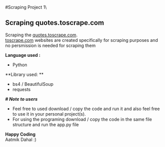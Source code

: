#Scraping Project 1\
## Scraping quotes.toscrape.com

Scraping the [quotes.toscrape.com](http://quotes.toscrape.com/).\
[toscrape.com](https://toscrape.com/) websites are created specifically for scraping purposes and no persmission is needed for scraping them

**Language used :**
- Python

**Library used: **
- bs4 / BeautifulSoup
- requests

_**# Note to users**_

- Feel free to used download / copy the code and run it and also feel free to use it in your personal project(s).
- For using the programing download / copy the code in the same file structure and run the app.py file

**Happy Coding**\
Aatmik Dahal :)
